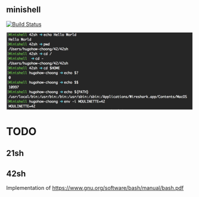 ## minishell
[![Build Status](https://travis-ci.org/hugohow/42sh.svg?branch=master)](https://travis-ci.org/hugohow/42sh)

<img src="screen.png" alt="Valid input solution" width="500" />


# TODO

## 21sh

## 42sh

Implementation of https://www.gnu.org/software/bash/manual/bash.pdf
